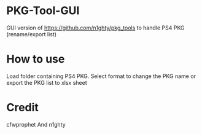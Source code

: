 # PKG-Tool-GUI
GUI version of https://github.com/n1ghty/pkg_tools to handle PS4 PKG (rename/export list)

# How to use
Load folder containing PS4 PKG. Select format to change the PKG name or export the PKG list to xlsx sheet

# Credit
cfwprophet And n1ghty
